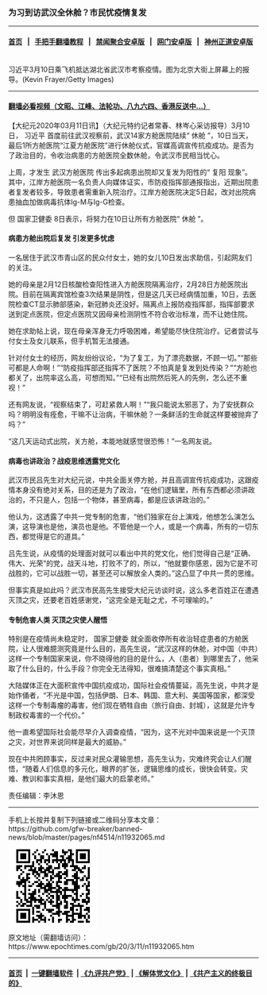 ### 为习到访武汉全休舱？市民忧疫情复发
------------------------

#### [首页](https://github.com/gfw-breaker/banned-news/blob/master/README.md) &nbsp;&nbsp;|&nbsp;&nbsp; [手把手翻墙教程](https://github.com/gfw-breaker/guides/wiki) &nbsp;&nbsp;|&nbsp;&nbsp; [禁闻聚合安卓版](https://github.com/gfw-breaker/bn-android) &nbsp;&nbsp;|&nbsp;&nbsp; [网门安卓版](https://github.com/oGate2/oGate) &nbsp;&nbsp;|&nbsp;&nbsp; [神州正道安卓版](https://github.com/SzzdOgate/update) 



<div><img alt="" class="aligncenter wp-post-image" src="https://i.epochtimes.com/assets/uploads/2020/03/GettyImages-1206421948-1-600x400.jpg"/>
<div class="red16 caption">
 习近平3月10日乘飞机抵达湖北省武汉市考察疫情。图为北京大街上屏幕上的报导。(Kevin Frayer/Getty Images)
</div>
</div><hr/>

#### [翻墙必看视频（文昭、江峰、法轮功、八九六四、香港反送中...）](https://github.com/gfw-breaker/banned-news/blob/master/pages/link3.md)

<div><p>
 【大纪元2020年03月11日讯】（大纪元特约记者常春、林岑心采访报导）3月10日，
 <ok href="https://www.epochtimes.com/gb/tag/%E4%B9%A0%E8%BF%91%E5%B9%B3.html">
  习近平
 </ok>
 首度前往武汉视察前，武汉14家方舱医院陆续“
 <ok href="https://www.epochtimes.com/gb/tag/%E4%BC%91%E8%88%B1.html">
  休舱
 </ok>
 ”，10日当天，最后1所方舱医院“江夏方舱医院”进行休舱仪式，官媒高调宣传抗疫成功。是否为了政治目的，令收治病患的方舱医院全数休舱，令武汉市民相当忧心。
</p>
<p>
 上周，才发生
 <ok href="https://www.epochtimes.com/gb/tag/%E6%AD%A6%E6%B1%89%E6%96%B9%E8%88%B1%E5%8C%BB%E9%99%A2.html">
  武汉方舱医院
 </ok>
 传出多起病患出院却又复发为阳性的“
 <ok href="https://www.epochtimes.com/gb/tag/%E5%A4%8D%E9%98%B3.html">
  复阳
 </ok>
 现象”。其中，江岸方舱医院一名负责人向媒体证实，市防疫指挥部通报指出，近期出院患者复发者较多，导致患者需重新入院治疗。江岸方舱医院决定5日起，改对出院病患抽血加做病毒抗体Ig-M与Ig-G检查。
</p>
<p>
 但
 <ok href="https://www.epochtimes.com/gb/tag/%E5%9B%BD%E5%AE%B6%E5%8D%AB%E5%81%A5%E5%A7%94.html">
  国家卫健委
 </ok>
 8日表示，将努力在10日让所有方舱医院“
 <ok href="https://www.epochtimes.com/gb/tag/%E4%BC%91%E8%88%B1.html">
  休舱
 </ok>
 ”。
</p>
<h4>
 病患方舱出院后复发 引发更多忧虑
</h4>
<p>
 一名居住于武汉市青山区的民众付女士，她的女儿10日发出求助信，引起网友们的关注。
</p>
<p>
 她的母亲是2月12日核酸检查阳性进入方舱医院隔离治疗，2月28日方舱医院出院。目前在隔离宾馆检查3次结果是阴性，但是这几天已经病情加重，10日，去医院检查CT显示肺部感染，新冠肺炎还没好。隔离点上报防疫指挥部，指挥部要求送到定点医院，但定点医院又因母亲检测阴性不符合收治标准，而不让她住院。
</p>
<p>
 她在求助帖上说，现在母亲浑身无力呼吸困难，希望能尽快住院治疗。记者尝试与付女士及女儿联系，但手机暂无法接通。
</p>
<p>
 针对付女士的经历，网友纷纷议论，“为了复工，为了漂亮数据，不顾一切。”“那些可都是人命啊！”“防疫指挥部还指挥不了医院？不怕真是复发到处传染？”“方舱也都关了，出院率这么高，可想而知。”“已经有出院然后死人的先例，怎么还不重视！”
</p>
<p>
 还有网友说，“视察结束了，可赶紧救人啊！”“我只能说太邪恶了，为了安抚群众吗？明明没有痊愈，干嘛不让治病，干嘛休舱？一条鲜活的生命就这样要被抛弃了吗？”
</p>
<p>
 “这几天运动式出院，关方舱，本能地就感觉很恐怖！”一名网友说。
</p>
<h4>
 病毒也讲政治？战疫思维透露党文化
</h4>
<p>
 武汉市民吕先生对大纪元说，中共全面关停方舱，并且高调宣传抗疫成功，这跟疫情本身没有绝对关系，目的还是为了政治，“在他们逻辑里，所有东西都必须讲政治的，不只是人，包括一个物体，甚至病毒，都是应该讲政治的。”
</p>
<p>
 他认为，这透露了中共一党专制的危害，“他们独家在台上演戏，他想怎么演怎么演，这导演也是他，演员也是他。不管他是一个人，或是一个病毒，所有的一切东西，都觉得是它的道具。”
</p>
<p>
 吕先生说，从疫情的处理面对就可以看出中共的党文化，他们觉得自己是“正确、伟大、光荣”的党，战天斗地，打败不了的，所以，“他就要你感恩，因为它是不可战胜的，它可以战胜一切，甚至还可以解放全人类的。”这凸显了中共一贯的思维。
</p>
<p>
 但事实真是如此吗？武汉市民高先生接受大纪元访谈时说，这么多老百姓正在遭遇灭顶之灾，还要老百姓感谢党，“这完全是无耻之尤，不可理喻的。”
</p>
<h4>
 专制危害人类 灭顶之灾使人醒悟
</h4>
<p>
 特别是在疫情尚未稳定时，
 <ok href="https://www.epochtimes.com/gb/tag/%E5%9B%BD%E5%AE%B6%E5%8D%AB%E5%81%A5%E5%A7%94.html">
  国家卫健委
 </ok>
 就全面收停所有收治轻症患者的方舱医院，让人很难臆测究竟是什么目的，高先生说，“武汉这样的休舱，对中国（中共）这样一个专制国家来说，你不晓得他的目的是什么，人（患者）到哪里去了，他采取了什么目的，什么手段？你完全无法得知，很难搞清楚这个事实真相。”
</p>
<p>
 大陆媒体正在大面积宣传中国抗疫成功，国际社会疫情蔓延，高先生说，中共才是始作俑者，“不光是中国，包括伊朗、日本、韩国、意大利、美国等国家，都深受这样一个专制毒瘤的毒害，他们现在牺牲自由（旅行自由、封城），这就是允许专制政权毒害的一个代价。”
</p>
<p>
 他一直希望国际社会能尽早介入调查疫情，“因为，这不光对中国来说是一个灭顶之灾，对世界来说同样是最大的威胁。”
</p>
<p>
 现在中共罔顾事实，反过来对民众灌输思想，高先生认为，灾难终究会让人们醒悟，“随着人们信息的多元化，眼界的扩张，逻辑思维的成长，很快会转变。灾难、教训和事实真相，是他们最大的启蒙老师。”
</p>
<p>
 责任编辑：李沐恩
</p>
</div>
<hr/>
手机上长按并复制下列链接或二维码分享本文章：<br/>
https://github.com/gfw-breaker/banned-news/blob/master/pages/nf4514/n11932065.md <br/>
<a href='https://github.com/gfw-breaker/banned-news/blob/master/pages/nf4514/n11932065.md'><img src='https://github.com/gfw-breaker/banned-news/blob/master/pages/nf4514/n11932065.md.png'/></a> <br/>
原文地址（需翻墙访问）：https://www.epochtimes.com/gb/20/3/11/n11932065.htm


------------------------
#### [首页](https://github.com/gfw-breaker/banned-news/blob/master/README.md) &nbsp;|&nbsp; [一键翻墙软件](https://github.com/gfw-breaker/nogfw/blob/master/README.md) &nbsp;| [《九评共产党》](https://github.com/gfw-breaker/9ping.md/blob/master/README.md#九评之一评共产党是什么) | [《解体党文化》](https://github.com/gfw-breaker/jtdwh.md/blob/master/README.md) | [《共产主义的终极目的》](https://github.com/gfw-breaker/gczydzjmd.md/blob/master/README.md)


<img src='http://gfw-breaker.win/banned-news/pages/nf4514/n11932065.md' width='0px' height='0px'/>